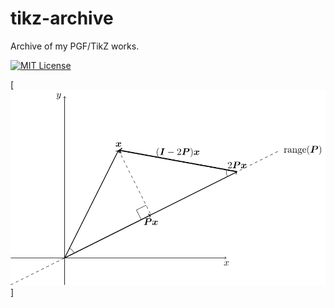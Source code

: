 # tikz-archive
Archive of my PGF/TikZ works.

[![MIT License](https://img.shields.io/badge/license-MIT-green.svg)](https://opensource.org/licenses/MIT)

[[![Householder Reflector](images/Householder_Reflector.svg)]](./Householder_Reflector.tex)